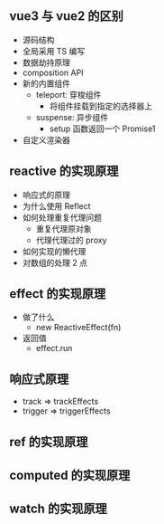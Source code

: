 ## vue3 与 vue2 的区别

- 源码结构
- 全局采用 TS 编写
- 数据劫持原理
- composition API
- 新的内置组件
  - teleport: 穿梭组件
    - 将组件挂载到指定的选择器上
  - suspense: 异步组件
    - setup 函数返回一个 Promise1
- 自定义渲染器

## reactive 的实现原理

- 响应式的原理
- 为什么使用 Reflect
- 如何处理重复代理问题
  - 重复代理原对象
  - 代理代理过的 proxy
- 如何实现的懒代理
- 对数组的处理 2 点

## effect 的实现原理

- 做了什么
  - new ReactiveEffect(fn)
- 返回值
  - effect.run

## 响应式原理

- track => trackEffects
- trigger => triggerEffects

## ref 的实现原理

## computed 的实现原理

## watch 的实现原理
